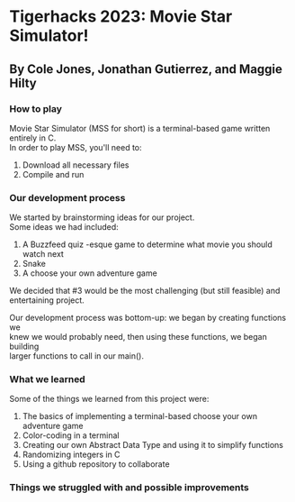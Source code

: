 ﻿# Tigerhacks 2023: Movie Star Simulator!
 
## By Cole Jones, Jonathan Gutierrez, and Maggie Hilty

### How to play

Movie Star Simulator (MSS for short) is a terminal-based game written entirely in C.  
In order to play MSS, you'll need to:  

1. Download all necessary files
2. Compile and run 

### Our development process

We started by brainstorming ideas for our project.  
Some ideas we had included:

1. A Buzzfeed quiz -esque game to determine what movie you should watch next
2. Snake
3. A choose your own adventure game

We decided that #3 would be the most challenging (but still feasible) and  
entertaining project. 

Our development process was bottom-up: we began by creating functions we  
knew we would probably need, then using these functions, we began building  
larger functions to call in our main().

### What we learned

Some of the things we learned from this project were:

1. The basics of implementing a terminal-based choose your own adventure game
2. Color-coding in a terminal
3. Creating our own Abstract Data Type and using it to simplify functions
4. Randomizing integers in C
5. Using a github repository to collaborate

### Things we struggled with and possible improvements
